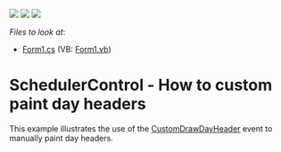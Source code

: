 <!-- default badges list -->
![](https://img.shields.io/endpoint?url=https://codecentral.devexpress.com/api/v1/VersionRange/128634239/14.2.3%2B)
[![](https://img.shields.io/badge/Open_in_DevExpress_Support_Center-FF7200?style=flat-square&logo=DevExpress&logoColor=white)](https://supportcenter.devexpress.com/ticket/details/E1804)
[![](https://img.shields.io/badge/📖_How_to_use_DevExpress_Examples-e9f6fc?style=flat-square)](https://docs.devexpress.com/GeneralInformation/403183)
<!-- default badges end -->
<!-- default file list -->
*Files to look at*:

* [Form1.cs](./CS/CustomDrawDayHeader/Form1.cs) (VB: [Form1.vb](./VB/CustomDrawDayHeader/Form1.vb))
<!-- default file list end -->
# SchedulerControl - How to custom paint day headers


<p>This example illustrates the use of the <a href="http://documentation.devexpress.com/#WindowsForms/DevExpressXtraSchedulerSchedulerControl_CustomDrawDayHeadertopic">CustomDrawDayHeader</a> event to manually paint day headers.</p>

<br/>


